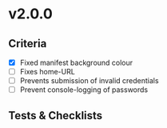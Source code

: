 
# v2.0.0

## Criteria

- [x] Fixed manifest background colour
- [ ] Fixes home-URL
- [ ] Prevents submission of invalid credentials
- [ ] Prevent console-logging of passwords

## Tests & Checklists
